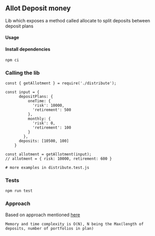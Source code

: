 ## Allot Deposit money

Lib which exposes a method called allocate to split deposits between deposit plans

#### Usage

#### Install dependencies

```
npm ci
```

### Calling the lib

```
const { getAllotment } = require('./distribute');

const input = {
      depositPlans: {
          oneTime: {
            'risk': 10000,
            'retirement': 500
          },
          monthly: {
            'risk': 0,
            'retirement': 100
          }
        },
      deposits: [10500, 100]
    }

const allotment = getAllotment(input);
// allotment = { risk: 10000, retirement: 600 }

# more examples in distribute.test.js
```

### Tests

```
npm run test
```

### Approach

Based on approach mentioned [here](https://www.stashaway.sg/faq/900000812366-how-does-my-money-get-allocated-if-i-have-multiple-portfolios-consisting-of-income-and-other-portfolios)

```
Memory and time complexity is O(N), N being the Max(length of deposits, number of portfolios in plan)
```
